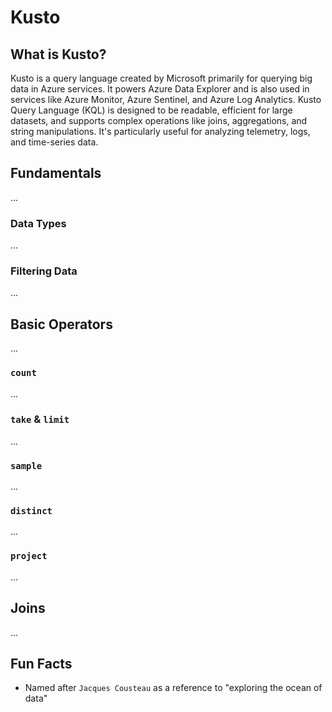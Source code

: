 # Kusto

## What is Kusto?
Kusto is a query language created by Microsoft primarily for querying big data in Azure services. It powers Azure Data Explorer and is also used in services like Azure Monitor, Azure Sentinel, and Azure Log Analytics.
Kusto Query Language (KQL) is designed to be readable, efficient for large datasets, and supports complex operations like joins, aggregations, and string manipulations. It's particularly useful for analyzing telemetry, logs, and time-series data.

## Fundamentals
...
### Data Types
...
### Filtering Data
...

## Basic Operators
...
### `count`
...
### `take` & `limit`
...
### `sample`
...
### `distinct`
...
### `project`
...

## Joins
...

## Fun Facts
- Named after `Jacques Cousteau` as a reference to "exploring the ocean of data"
